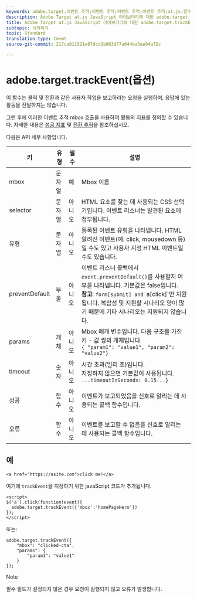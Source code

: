 ```yaml
---
keywords: adobe.target.이벤트 추적;이벤트 추적;이벤트 추적;이벤트 추적;at.js;함수;함수;기본값 방지;기본 방지;기본 방지
description: Adobe Target at.js JavaScript 라이브러리에 대한 adobe.target.trackEvent(options) 함수 정보입니다.
title: Adobe Target at.js JavaScript 라이브러리에 대한 adobe.target.trackEvent(options) 함수 정보입니다.
subtopic: 시작하기
topic: Standard
translation-type: tm+mt
source-git-commit: 217ca811521e67dcd1b063d77a644ba3ae94a72c

---
```



# adobe.target.trackEvent(옵션)

이 함수는 클릭 및 전환과 같은 사용자 작업을 보고하라는 요청을 실행하며, 응답에 있는 활동을 전달하지는 않습니다.

그런 후에 이러한 이벤트 추적 mbox 호출을 사용하여 활동의 지표를 정의할 수 있습니다. 자세한 내용은 [성공 지표](../../c-activities/r-success-metrics/success-metrics.md#reference_D011575C85DA48E989A244593D9B9924) 및 [전환 추적](../../c-implementing-target/c-implementing-target-for-client-side-web/how-to-deployatjs/implementing-target-without-a-tag-manager.md#task_E85D2F64FEB84201A594F2288FABF053)을 참조하십시오.

다음은 API 세부 사항입니다.

| 키 | 유형 | 필수 | 설명 |
|--- |--- |--- |--- |
| mbox | 문자열 | 예 | Mbox 이름 |
| selector | 문자열 | 아니오 | HTML 요소를 찾는 데 사용되는 CSS 선택기입니다. 이벤트 리스너는 발견된 요소에 첨부됩니다. |
| 유형 | 문자열 | 아니오 | 등록된 이벤트 유형을 나타냅니다. HTML 알려진 이벤트(예: click, mousedown 등)일 수도 있고 사용자 지정 HTML 이벤트일 수도 있습니다. |
| preventDefault | 부울 | 아니오 | 이벤트 리스너 콜백에서 `event.preventDefault()`를 사용할지 여부를 나타냅니다. 기본값은 false입니다.<br>**참고**: `form[submit] and `a[click]`만 지원됩니다. 복잡성 및 지원할 시나리오 양이 많기 때문에 기타 시나리오는 지원되지 않습니다. |
| params | 개체 | 아니오 | Mbox 매개 변수입니다. 다음 구조를 가진 키 - 값 쌍의 개체입니다.<br>`{ "param1": "value1", "param2": "value2"}` |
| timeout | 숫자 | 아니오 | 시간 초과(밀리 초)입니다. <br>지정하지 않으면 기본값이 사용됩니다.<br>`...timeoutInSeconds: 0.15...}` |
| 성공 | 함수 | 아니오 | 이벤트가 보고되었음을 신호로 알리는 데 사용되는 콜백 함수입니다. |
| 오류 | 함수 | 아니오 | 이벤트를 보고할 수 없음을 신호로 알리는 데 사용되는 콜백 함수입니다. |

## 예

```
<a href="https://asite.com">click me!</a> 
```

여기에 `trackEvent`을 지정하기 위한 javaScript 코드가 추가됩니다.

```
<script> 
$('a').click(function(event){ 
  adobe.target.trackEvent({'mbox':'homePageHero'}) 
}); 
</script> 
```

또는:

```
adobe.target.trackEvent({ 
    "mbox": "clicked-cta", 
    "params": { 
        "param1": "value1" 
    } 
});
```

>[!NOTE]
>
>필수 필드가 설정되지 않은 경우 요청이 실행되지 않고 오류가 발생합니다.